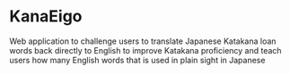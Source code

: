 # KanaEigo
Web application to challenge users to translate Japanese Katakana loan words back directly to English to improve Katakana proficiency and teach users how many English words that is used in plain sight in Japanese
